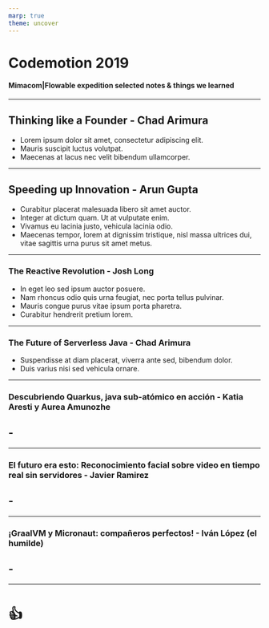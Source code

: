 ```yaml
---
marp: true
theme: uncover
---
```


# Codemotion 2019

#### Mimacom|Flowable expedition selected notes & things we learned

---

## Thinking like a Founder - Chad Arimura

- Lorem ipsum dolor sit amet, consectetur adipiscing elit.
- Mauris suscipit luctus volutpat.
- Maecenas at lacus nec velit bibendum ullamcorper.

---

## Speeding up Innovation - Arun Gupta

- Curabitur placerat malesuada libero sit amet auctor.
- Integer at dictum quam. Ut at vulputate enim.
- Vivamus eu lacinia justo, vehicula lacinia odio.
- Maecenas tempor, lorem at dignissim tristique, nisl massa ultrices dui, vitae sagittis urna purus sit amet metus.

---

### The Reactive Revolution - Josh Long

- In eget leo sed ipsum auctor posuere.
- Nam rhoncus odio quis urna feugiat, nec porta tellus pulvinar.
- Mauris congue purus vitae ipsum porta pharetra.
- Curabitur hendrerit pretium lorem.

---

### The Future of Serverless Java - Chad Arimura

- Suspendisse at diam placerat, viverra ante sed, bibendum dolor.
- Duis varius nisi sed vehicula ornare.

---

### Descubriendo Quarkus, java sub-atómico en acción - Katia Aresti y Aurea Amunozhe

## -

---

### El futuro era esto: Reconocimiento facial sobre video en tiempo real sin servidores - Javier Ramirez

## -

---

### ¡GraalVM y Micronaut: compañeros perfectos! - Iván López (el humilde)

## -

---

# <!--fit--> :+1:
